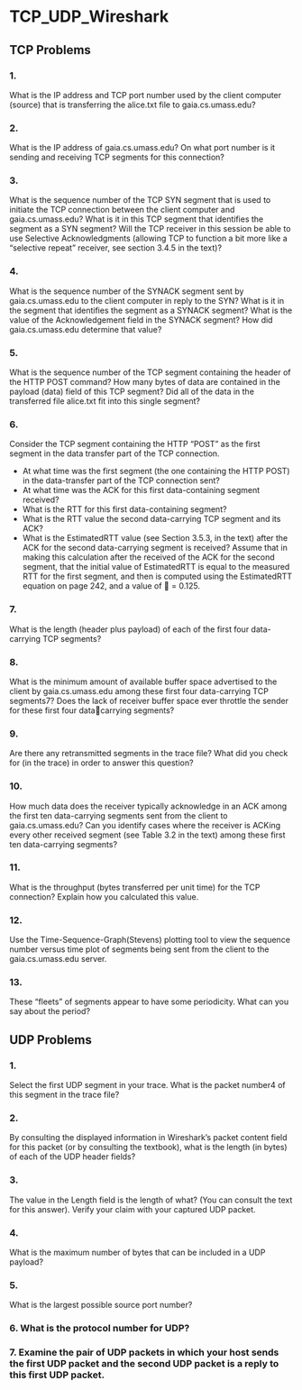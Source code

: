 # TCP_UDP_Wireshark

## TCP Problems

### 1. 
What is the IP address and TCP port number used by the client computer (source) that is transferring the alice.txt file to gaia.cs.umass.edu?
### 2. 
What is the IP address of gaia.cs.umass.edu? On what port number is it sending and receiving TCP segments for this connection?
### 3. 
What is the sequence number of the TCP SYN segment that is used to initiate the TCP connection between the client computer and gaia.cs.umass.edu? What is it in this TCP segment that identifies the segment as a SYN segment? Will the TCP receiver in this session be able to use Selective Acknowledgments (allowing TCP to function a bit more like a “selective repeat” receiver, see section 3.4.5 in the text)?
### 4. 
What is the sequence number of the SYNACK segment sent by gaia.cs.umass.edu to the client computer in reply to the SYN? What is it in the segment that identifies the segment as a SYNACK segment? What is the value of the Acknowledgement field in the SYNACK segment? How did gaia.cs.umass.edu determine that value?
### 5. 
What is the sequence number of the TCP segment containing the header of the HTTP POST command? How many bytes of data are contained in the payload (data) field of this TCP segment? Did all of the data in the transferred file alice.txt fit into this single segment?
### 6. 
Consider the TCP segment containing the HTTP “POST” as the first segment in the data transfer part of the TCP connection. 
* At what time was the first segment (the one containing the HTTP POST) in 
the data-transfer part of the TCP connection sent? 
* At what time was the ACK for this first data-containing segment received? 
* What is the RTT for this first data-containing segment? 
* What is the RTT value the second data-carrying TCP segment and its ACK?
* What is the EstimatedRTT value (see Section 3.5.3, in the text) after the ACK for the second data-carrying segment is received? Assume that in making this calculation after the received of the ACK for the second segment, that the initial value of EstimatedRTT is equal to the measured RTT for the first segment, and then is computed using the EstimatedRTT equation on page 242, and a value of  = 0.125.
### 7. 
What is the length (header plus payload) of each of the first four data-carrying TCP segments?
### 8. 
What is the minimum amount of available buffer space advertised to the client by gaia.cs.umass.edu among these first four data-carrying TCP segments7? Does the lack of receiver buffer space ever throttle the sender for these first four datacarrying segments?
### 9. 
Are there any retransmitted segments in the trace file? What did you check for (in the trace) in order to answer this question?
### 10. 
How much data does the receiver typically acknowledge in an ACK among the first ten data-carrying segments sent from the client to gaia.cs.umass.edu? Can you identify cases where the receiver is ACKing every other received segment (see Table 3.2 in the text) among these first ten data-carrying segments?
### 11. 
What is the throughput (bytes transferred per unit time) for the TCP connection? Explain how you calculated this value.
### 12. 
Use the Time-Sequence-Graph(Stevens) plotting tool to view the sequence number versus time plot of segments being sent from the client to the gaia.cs.umass.edu server.
### 13. 
These “fleets” of segments appear to have some periodicity. What can you say about the period?

## UDP Problems

### 1. 
Select the first UDP segment in your trace. What is the packet number4 of this segment in the trace file?
### 2. 
By consulting the displayed information in Wireshark’s packet content field for this packet (or by consulting the textbook), what is the length (in bytes) of each of the UDP header fields?
### 3. 
The value in the Length field is the length of what? (You can consult the text for this answer). Verify your claim with your captured UDP packet.
### 4. 
What is the maximum number of bytes that can be included in a UDP payload?
### 5. 
What is the largest possible source port number?
### 6. What is the protocol number for UDP?
### 7. Examine the pair of UDP packets in which your host sends the first UDP packet and the second UDP packet is a reply to this first UDP packet.
 
